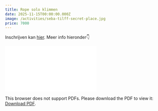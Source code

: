 ```yaml
---
title: Rope solo klimmen
date: 2025-11-15T00:00:00.000Z
image: /activities/seba-tilff-secret-place.jpg
price: 7000
---
```


Inschrijven kan [hier](https://forms.gle/hw962UHMsAUNQJTx9). Meer info hieronder👇

<object data="/activities/rope-solo-klimmen.docx.pdf" type="application/pdf" width=100% height=700>
    <embed src="/activities/rope-solo-klimmen.docx.pdf">
        <p>This browser does not support PDFs. Please download the PDF to view it: <a href="/activities/rope-solo-klimmen.docx.pdf">Download PDF</a>.</p>
    </embed>
</object>
